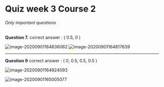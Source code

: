 # Quiz week 3 Course 2

###### Only important questions 

**Question 7.** 
correct answer : ( 0.5, 0 )

![image-20200901164636062](C:\Users\ASUS\AppData\Roaming\Typora\typora-user-images\image-20200901164636062.png) ![image-20200901164817639](C:\Users\ASUS\AppData\Roaming\Typora\typora-user-images\image-20200901164817639.png)

------

**Question 9** 
correct answer : ( 0, 0.5, 0.5, 0.5 )

![image-20200901164924093](C:\Users\ASUS\AppData\Roaming\Typora\typora-user-images\image-20200901164924093.png)

![image-20200901165005077](C:\Users\ASUS\AppData\Roaming\Typora\typora-user-images\image-20200901165005077.png)